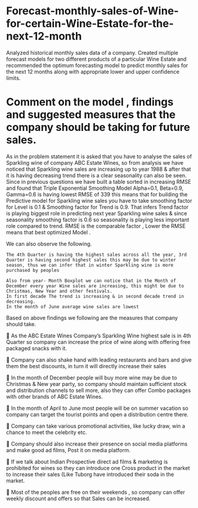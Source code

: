 # Forecast-monthly-sales-of-Wine-for-certain-Wine-Estate-for-the-next-12-month
Analyzed historical monthly sales data of a company. Created multiple forecast models for two different products of a particular Wine Estate and recommended the optimum forecasting model to predict monthly sales for the next 12 months along with appropriate lower and upper confidence limits.

# Comment on the model , findings and suggested  measures that the company should be taking for future sales.
As in the problem statement it is asked that you have to analyse the sales of Sparkling wine of company ABC Estate Wines, so from analysis we have noticed that Sparkling wine sales are increasing up to year 1988 & after that it is having decreasing trend there is a clear seasonality can also be seen.
Since in previous questions we have built a table sorted in increasing RMSE and found that Triple Exponential Smoothing Model Alpha=0.1, Beta=0.9, Gamma=0.6 is having lowest RMSE of 339 this means that for building the Predictive model for Sparkling wine sales you have to take smoothing factor for Level is 0.1 & Smoothing factor for Trend is 0.9. That infers Trend factor is playing biggest role in predicting next year Sparkling wine sales & since seasonality smoothing factor is 0.6 so seasonality is playing less important role compared to trend. RMSE is the comparable factor , Lower the RMSE means that best optimized Model .

We can also observe the following.

 	The 4th Quarter is having the highest sales across all the year, 3rd Quarter is having second highest sales this may be due to winter season, thus we can infer that in winter Sparkling wine is more purchased by peoples 
  
 	Also from year- Month Boxplot we can notice that in the Month of December every year Wine sales are increasing, this might be due to Christmas, New Year and other festivals. 
 	In first decade The trend is increasing & in second decade trend in decreasing.
 	In the month of June average wine sales are lowest 
Based on above findings we following are the measures that company should take.

	As the ABC Estate Wines Company’s Sparkling Wine highest sale is in 4th Quarter so company can increase the price of wine along with offering free packaged snacks with it.

	Company can also shake hand with leading restaurants and bars and give them the best discounts, in turn it will directly increase their sales

	In the month of December people will buy more wine may be due to Christmas & New year party, so company should maintain sufficient stock and distribution channels to sell more, also they can offer Combo packages with other brands of ABC Estate Wines.

	In the month of April to June most people will be on summer vacation so company can target the tourist points and open a distribution centre there.

	Company can take various promotional activities, like lucky draw, win a chance to meet the celebrity etc.

	Company should also increase their presence on social media platforms and make good ad films, Post it on media platform.

	If we talk about Indian Prospective direct ad films &   marketing is prohibited for  wines so they can introduce one Cross product in the market to increase their sales (Like Tuborg have introduced their soda in the market.

	Most of the peoples are free on their weekends , so company can offer weekly discount and offers so that Sales can be increased.
 

